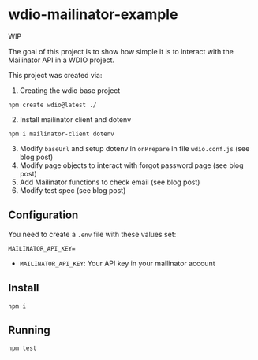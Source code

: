 # wdio-mailinator-example

WIP

The goal of this project is to show how simple it is to interact with the Mailinator API in a WDIO project.

This project was created via:

1. Creating the wdio base project

```
npm create wdio@latest ./
```

2. Install mailinator client and dotenv

```
npm i mailinator-client dotenv
```

3. Modify `baseUrl` and setup dotenv in `onPrepare` in file `wdio.conf.js` (see blog post)
4. Modify page objects to interact with forgot password page (see blog post)
5. Add Mailinator functions to check email (see blog post)
6. Modify test spec (see blog post)

## Configuration

You need to create a `.env` file with these values set:

```
MAILINATOR_API_KEY=
```

- `MAILINATOR_API_KEY`: Your API key in your mailinator account

## Install

```
npm i
```

## Running

```
npm test
```
